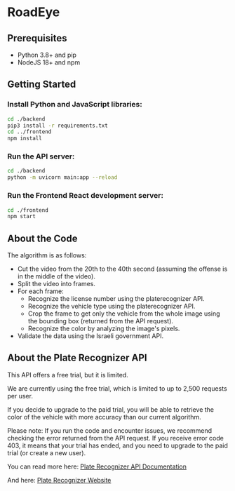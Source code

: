 # RoadEye

## Prerequisites

- Python 3.8+ and pip
- NodeJS 18+ and npm

## Getting Started

### Install Python and JavaScript libraries:

```bash
cd ./backend
pip3 install -r requirements.txt
cd ../frontend
npm install
```

### Run the API server:

```bash
cd ./backend
python -m uvicorn main:app --reload
```

### Run the Frontend React development server:

```bash
cd ./frontend
npm start
```

## About the Code

The algorithm is as follows:
- Cut the video from the 20th to the 40th second (assuming the offense is in the middle of the video).
- Split the video into frames.
- For each frame:
    * Recognize the license number using the platerecognizer API.
    * Recognize the vehicle type using the platerecognizer API.
    * Crop the frame to get only the vehicle from the whole image using the bounding box (returned from the API request).
    * Recognize the color by analyzing the image's pixels.
- Validate the data using the Israeli government API.

## About the Plate Recognizer API

This API offers a free trial, but it is limited.

We are currently using the free trial, which is limited to up to 2,500 requests per user.

If you decide to upgrade to the paid trial, you will be able to retrieve the color of the vehicle with more accuracy than our current algorithm.

Please note: If you run the code and encounter issues, we recommend checking the error returned from the API request. If you receive error code 403, it means that your trial has ended, and you need to upgrade to the paid trial (or create a new user).

You can read more here: [Plate Recognizer API Documentation](https://docs.platerecognizer.com/#introduction)

And here: [Plate Recognizer Website](https://platerecognizer.com/)


